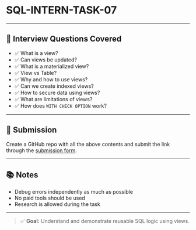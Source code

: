 # SQL-INTERN-TASK-07

---

## 📝 Interview Questions Covered
- ✅ What is a view?  
- ✅ Can views be updated?  
- ✅ What is a materialized view?  
- ✅ View vs Table?  
- ✅ Why and how to use views?  
- ✅ Can we create indexed views?  
- ✅ How to secure data using views?  
- ✅ What are limitations of views?  
- ✅ How does `WITH CHECK OPTION` work?

---

## 🚀 Submission  
Create a GitHub repo with all the above contents and submit the link through the [submission form](https://forms.gle/8Gm83s53KbyXs3Ne9).

---

## 📚 Notes  
- Debug errors independently as much as possible  
- No paid tools should be used  
- Research is allowed during the task  

---

> ✅ **Goal:** Understand and demonstrate reusable SQL logic using views.

